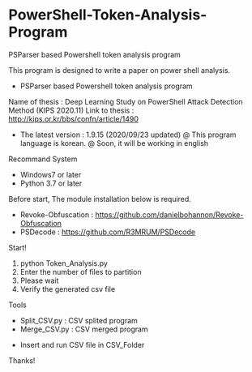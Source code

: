 # PowerShell-Token-Analysis-Program
PSParser based Powershell token analysis program

This program is designed to write a paper on power shell analysis.
- PSParser based Powershell token analysis program

Name of thesis : Deep Learning Study on PowerShell Attack Detection Method (KIPS 2020.11)
Link to thesis : http://kips.or.kr/bbs/confn/article/1490

* The latest version : 1.9.15 (2020/09/23 updated)
@ This program language is korean. 
@ Soon, it will be working in english


Recommand System
- Windows7 or later
- Python 3.7 or later


Before start, The module installation below is required. 
- Revoke-Obfuscation : https://github.com/danielbohannon/Revoke-Obfuscation
- PSDecode : https://github.com/R3MRUM/PSDecode


Start!
1. python Token_Analysis.py
2. Enter the number of files to partition
3. Please wait
4. Verify the generated csv file


Tools
- Split_CSV.py : CSV splited program
- Merge_CSV.py : CSV merged program
* Insert and run CSV file in CSV_Folder


Thanks!

